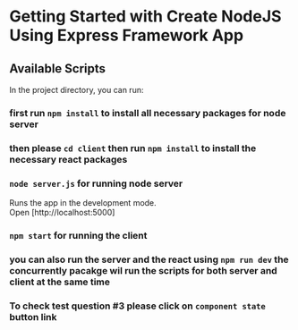 # Getting Started with Create NodeJS Using Express Framework App

## Available Scripts

In the project directory, you can run:

### first run `npm install` to install all necessary packages for node server

### then please `cd client` then run `npm install` to install the necessary react packages

### `node server.js` for running node server

Runs the app in the development mode.\
Open [http://localhost:5000]

### `npm start` for running the client

### you can also run the server and the react using `npm run dev` the concurrently pacakge wil run the scripts for both server and client at the same time

### To check test question #3 please click on `component state` button link
